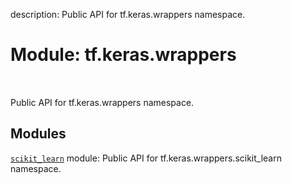 description: Public API for tf.keras.wrappers namespace.

<div itemscope itemtype="http://developers.google.com/ReferenceObject">
<meta itemprop="name" content="tf.keras.wrappers" />
<meta itemprop="path" content="Stable" />
</div>

# Module: tf.keras.wrappers

<!-- Insert buttons and diff -->

<table class="tfo-notebook-buttons tfo-api nocontent" align="left">

</table>



Public API for tf.keras.wrappers namespace.



## Modules

[`scikit_learn`](../../tf/keras/wrappers/scikit_learn.md) module: Public API for tf.keras.wrappers.scikit_learn namespace.

